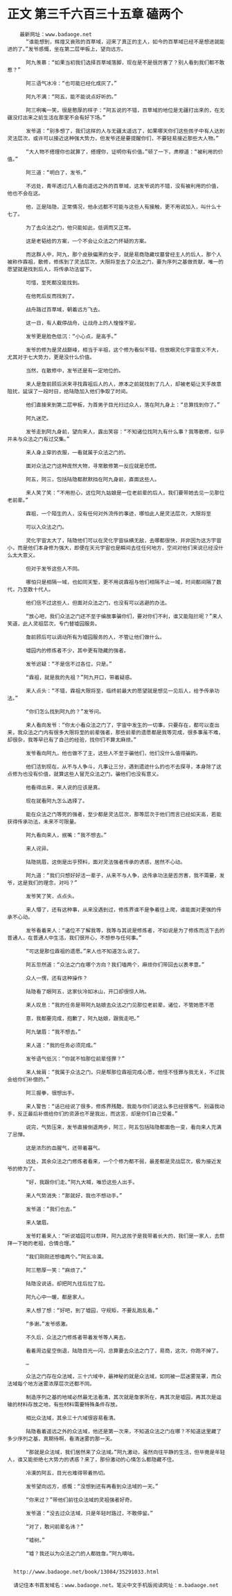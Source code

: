 # 正文 第三千六百三十五章 磕两个
        最新网址：www.badaoge.net
          “谁能想到，辉煌又衰败的百草域，迎来了真正的主人，如今的百草域已经不是想进就能进的了。”发爷感慨，坐在第二层甲板上，望向远方。
      
          阿九羡慕：“如果当初我们选择百草域落脚，现在是不是很厉害了？别人看到我们都不敢惹？”
      
          阿三语气冰冷：“也可能已经化成灰了。”
      
          阿九不满：“阿五，能不能说点好听的。”
      
          阿三咧嘴一笑，很是憨厚的样子：“阿五说的不错，百草域的地位是无疆打出来的，在无疆没打出来之前生活在那里不会有好下场。”
      
          发爷道：“别多想了，我们这样的人与无疆太遥远了，如果哪天你们这些孩子中有人达到灵法层次，或许可以接近这种强大势力，但发爷还是要提醒你们，不要轻易接近那些大人物。”
      
          “大人物不搭理你也就算了，搭理你，证明你有价值。”顿了一下，肃穆道：“被利用的价值。”
      
          阿三道：“明白了，发爷。”
      
          不远处，青年透过几人看向遥远之外的百草域，这发爷说的不错，没有被利用的价值，他也不会在这。
      
          他，正是陆隐，正常情况，他永远都不可能与这些人有接触，更不用说加入，叫什么十七了。
      
          为了去众法之门，他只能如此，低调而又正常。
      
          这是老韬给的方案，一个不会让众法之门怀疑的方案。
      
          而这群人中，阿九，那个皮肤偏黑的女子，就是易商隐藏坟墓曾经主人的后人，那个人被称作霖祖，散修，修炼到了灵法层次，大限将至去了众法之门，要为序列之基做贡献，唯一的愿望就是找到后人，将传承功法留下。
      
          可惜，至死都没能找到。
      
          在他死后反而找到了。
      
          战舟路过百草域，朝着远方飞去。
      
          这一日，有人截停战舟，让战舟上的人惶惶不安。
      
          发爷更是脸色低沉：“小心点，是高手。”
      
          发爷的修为是灵战巅峰，相当于半祖，这个修为看似不错，但放眼灵化宇宙意义不大，尤其对于七大势力，更是没什么价值。
      
          当然，在散修中，发爷还是有一定地位的。
      
          来人是詹前顾后派来寻找霖祖后人的人，原本之前就找到了几人，却被老韬让天手故意阻扰，延误了一段时日，给陆隐加入他们争取了时间。
      
          他们直接来到第二层甲板，为首男子目光扫过众人，落在阿九身上：“总算找到你了。”
      
          阿九迷茫。
      
          发爷走到阿九身前，望向来人，露出笑容：“不知诸位找阿九有什么事？我等散修，似乎并未与众法之门有过交集。”
      
          来人身上穿的衣服，一看就属于众法之门的。
      
          面对众法之门这种庞然大物，寻常散修第一反应就是恐慌。
      
          阿五，阿三，包括陆隐都默默挡在阿九身前，直面这些人。
      
          来人笑了笑：“不用担心，这位阿九姑娘是一位老前辈的后人，我们要带她去见一见那位老前辈。”
      
          霖祖，一个陌生的人，没有任何对外流传的事迹，哪怕此人是灵法层次，大限将至
      
          可以入众法之门。
      
          灵化宇宙太大了，陆隐他们可以在灵化宇宙纵横无敌，去哪都很快，并非因为这方宇宙小，而是他们本身修为强大，即便在天元宇宙也是瞬间去往任何地方，空间对他们来说已经没什么太大意义。
      
          但对于发爷这些人不同。
      
          哪怕只是相隔一域，也如同天堑，更不用说霖祖与他们相隔不止一域，时间都间隔了数代，乃至数十代人。
      
          他们信不过这些人，但面对众法之门，也没有可以逃避的办法。
      
          “放心吧，我们众法之门还不至于编故事骗你们，要对你们不利，谁又能阻拦呢？”来人笑道，此人灵祖层次，专门替墟园服务。
      
          詹前顾后可以调动所有为墟园服务的人，不管让他们做什么。
      
          墟园内的修炼者不少，其中更有隐藏的强者。
      
          发爷迟疑：“不是信不过各位，只是。”
      
          “霖祖，就是我的先祖？”阿九开口，带着疑惑。
      
          来人点头：“不错，霖祖大限将至，临终前最大的愿望就是想见一见后人，给予传承功法。”
      
          “你们怎么找到阿九的？”发爷问。
      
          来人看向发爷：“你太小看众法之门了，宇宙中发生的一切事，只要存在，都可以查出来，我众法之门内有很多大限将至的前辈强者，那些前辈的遗愿都是我等完成，很多事虽不难，却很杂，我等早已有了自己的经验，找你们不算太麻烦。”
      
          发爷看向阿九，他也做不了主，这些人不至于骗他们，他们没什么值得骗的。
      
          他们活到现在，从不与人争斗，凡事让三分，遇到遗迹什么的也不去探寻，本身除了这点修为也没有价值，就算这些人冒充众法之门，骗他们也没有意义。
      
          他看得出来，来人说的应该是真。
      
          现在就看阿九怎么选择了。
      
          能在众法之门等死的强者，至少都是灵法层次，那等层次于他们而言已经如天高，若能获得传承功法，未来不可限量。
      
          阿九看向来人，抿嘴：“我不想去。”
      
          来人诧异。
      
          陆隐挑眉，这倒是出乎预料，面对灵法强者传承的诱惑，居然不心动。
      
          阿九道：“我们只想好好活一辈子，从来不与人争，这传承功法是否厉害，我不需要，发爷，这是我们的理念，对吗？”
      
          发爷笑了笑，点点头。
      
          来人懵了，还有这种事，从来没遇到过，修炼界谁不是争着往上爬，谁能面对更强的传承不心动。
      
          发爷看着来人：“诸位不了解我等，我等与其说是修炼者，不如说是为了修炼而活下去的普通人，在普通人中生活，我们很开心，不想参与任何事。”
      
          “可这是那位霖祖的遗愿。”来人也不知道怎么说了。
      
          阿五忽然道：“众法之门在哪个方向？我们嗑两个，麻烦你们带回去以表孝意。”
      
          众人一愣，还有这种操作？
      
          陆隐看了眼阿五，这家伙冷如冰山，开口却很惊人呐。
      
          来人叹息：“我的任务是带阿九姑娘去众法之门见那位老前辈，诸位，不管她愿不愿
      
          意，我都要完成，抱歉了，阿九姑娘，跟我走吧。”
      
          阿九皱眉：“我不想去。”
      
          来人道：“我的任务必须完成。”
      
          发爷语气低沉：“你就不怕那位前辈怪罪？”
      
          来人耸肩：“我属于众法之门，只是帮那位霖祖完成心愿，他怪不怪罪与我无关，不过我会给你们补偿的。”
      
          阿三握拳，很想出手。
      
          来人警告：“话已经说了很多，修炼界残酷，我能与你们说这么多已经很客气，别逼我动手，反正最后补偿给你们的资源也不是我出，而这苦，却是你们自己受着。”
      
          说完，气势压来，发爷直接倒退两步，阿三，阿五包括陆隐都面色一变，看向来人充满了忌惮。
      
          这是浓烈的血腥气，还带着暮气。
      
          远处，其余众法之门修炼者看来，一个个修为都不弱，最差都是灵战层次，极为接近发爷的修为了。
      
          “好，我跟你们走。”阿九大喊，唯恐这些人出手。
      
          来人气势消失：“那就好，我也不想动手。”
      
          发爷道：“我们也去。”
      
          来人皱眉。
      
          发爷盯着来人：“听说墟园可以祭拜，阿九这孩子是我带着长大的，我们是一家人，去祭拜一下她的老祖，合情合理。”
      
          “我们刚刚还想嗑两个。”阿五冷漠。
      
          阿三憨厚一笑：“麻烦了。”
      
          陆隐没说话，却把阿九往后拉了拉。
      
          阿九心中一暖，都是家人。
      
          来人想了想：“好吧，到了墟园，守规矩，不要乱跑乱看。”
      
          “多谢。”发爷感激。
      
          不久后，众法之门修炼者带着发爷等人离去。
      
          看着周边星空倒退，陆隐目光一闪，总算要去众法之门了，易商，这次，你跑不掉了。
      
          …
      
          众法之门存在众法域，三十六域中，最神秘的就是众法域，如同被一层迷雾笼罩，而众法域每个地方迷雾浓厚层次还都不同。
      
          制造序列之基的地域必然最无法看清，其次就是詹家所在，再其次是墟园，再其次是运输的材料存放之地，有些材料需要特殊条件存放。
      
          相比众法域，其余三十六域很容易看清。
      
          陆隐看着遥远之外的众法域，他还是第一次来，不知道众法之门在哪？不知道这里藏了多少序列之基，真期待啊，看清迷雾的那一天。
      
          “那就是众法域，我们居然来了众法域。”阿九激动，虽然向往平静的生活，但毕竟是年轻人，谁又能拒绝七大势力的诱惑？来了，那份激动的心情怎么都隐藏不住。
      
          冷漠的阿五，目光也难得带着热切。
      
          发爷望向远方，感慨：“没想到还有再看到众法域的一天。”
      
          “你来过？”带他们前往众法域的灵祖强者好奇。
      
          发爷道：“没去过众法域，只是年轻时路过，不敢停留。”
      
          “对了，敢问前辈名讳？”
      
          “墟树。”
      
          “墟？我还以为众法之门的人都姓詹。”阿九嘀咕。
      
      
      http://www.badaoge.net/book/13084/35291033.html
      
      请记住本书首发域名：www.badaoge.net。笔尖中文手机版阅读网址：m.badaoge.net